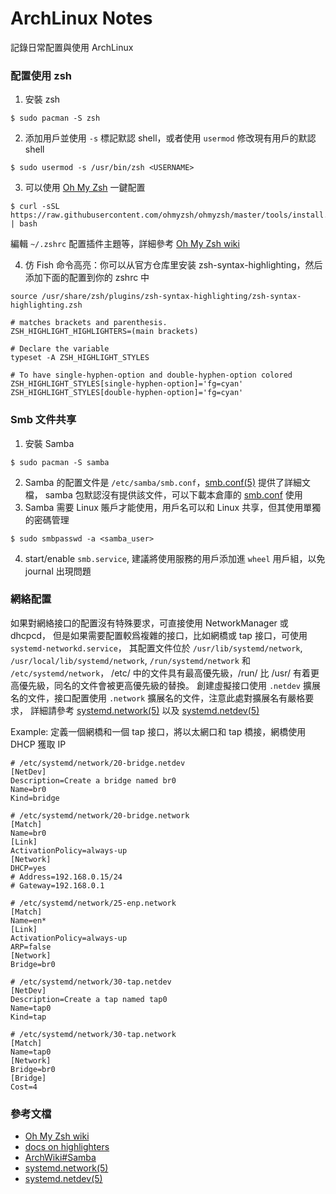 # ArchLinux Notes
記錄日常配置與使用 ArchLinux
### 配置使用 zsh
1. 安裝 zsh
```
$ sudo pacman -S zsh
```
2. 添加用戶並使用 `-s` 標記默認 shell，或者使用 `usermod` 修改現有用戶的默認 shell
```
$ sudo usermod -s /usr/bin/zsh <USERNAME>
```
3. 可以使用 [Oh My Zsh](https://github.com/ohmyzsh/ohmyzsh) 一鍵配置
```
$ curl -sSL https://raw.githubusercontent.com/ohmyzsh/ohmyzsh/master/tools/install.sh | bash
```
編輯 `~/.zshrc` 配置插件主題等，詳細參考 [Oh My Zsh wiki](https://github.com/ohmyzsh/ohmyzsh/wiki)

4. 仿 Fish 命令高亮：你可以从官方仓库里安装 zsh-syntax-highlighting，然后添加下面的配置到你的 zshrc 中
```
source /usr/share/zsh/plugins/zsh-syntax-highlighting/zsh-syntax-highlighting.zsh

# matches brackets and parenthesis.
ZSH_HIGHLIGHT_HIGHLIGHTERS=(main brackets)

# Declare the variable
typeset -A ZSH_HIGHLIGHT_STYLES

# To have single-hyphen-option and double-hyphen-option colored
ZSH_HIGHLIGHT_STYLES[single-hyphen-option]='fg=cyan'
ZSH_HIGHLIGHT_STYLES[double-hyphen-option]='fg=cyan'
```
### Smb 文件共享
1. 安裝 Samba
```
$ sudo pacman -S samba
```
2. Samba 的配置文件是 `/etc/samba/smb.conf`，[smb.conf(5)](https://man.archlinux.org/man/smb.conf.5) 提供了詳細文檔，
samba 包默認沒有提供該文件，可以下載本倉庫的 [smb.conf](smb.conf) 使用
3. Samba 需要 Linux 賬戶才能使用，用戶名可以和 Linux 共享，但其使用單獨的密碼管理
```
$ sudo smbpasswd -a <samba_user>
```
4. start/enable `smb.service`, 建議將使用服務的用戶添加進 `wheel` 用戶組，以免 journal 出現問題

### 網絡配置
如果對網絡接口的配置沒有特殊要求，可直接使用 NetworkManager 或 dhcpcd，
但是如果需要配置較爲複雜的接口，比如網橋或 tap 接口，可使用 `systemd-networkd.service`，
其配置文件位於 `/usr/lib/systemd/network`, `/usr/local/lib/systemd/network`, `/run/systemd/network` 和 `/etc/systemd/network`，
/etc/ 中的文件具有最高優先級，/run/ 比 /usr/ 有着更高優先級，同名的文件會被更高優先級的替換。
創建虛擬接口使用 `.netdev` 擴展名的文件，接口配置使用 `.network` 擴展名的文件，注意此處對擴展名有嚴格要求，
詳細請參考 [systemd.network(5)](https://man.archlinux.org/man/systemd.network.5.en) 以及 
[systemd.netdev(5)](https://man.archlinux.org/man/systemd.netdev.5.en)

Example: 定義一個網橋和一個 tap 接口，將以太網口和 tap 橋接，網橋使用 DHCP 獲取 IP
```
# /etc/systemd/network/20-bridge.netdev
[NetDev]
Description=Create a bridge named br0
Name=br0
Kind=bridge

# /etc/systemd/network/20-bridge.network
[Match]
Name=br0
[Link]
ActivationPolicy=always-up
[Network]
DHCP=yes
# Address=192.168.0.15/24
# Gateway=192.168.0.1

# /etc/systemd/network/25-enp.network
[Match]
Name=en*
[Link]
ActivationPolicy=always-up
ARP=false
[Network]
Bridge=br0

# /etc/systemd/network/30-tap.netdev
[NetDev]
Description=Create a tap named tap0
Name=tap0
Kind=tap

# /etc/systemd/network/30-tap.network
[Match]
Name=tap0
[Network]
Bridge=br0
[Bridge]
Cost=4
```




### 參考文檔
+ [Oh My Zsh wiki](https://github.com/ohmyzsh/ohmyzsh/wiki)
+ [docs on highlighters](https://github.com/zsh-users/zsh-syntax-highlighting/blob/master/docs/highlighters.md)
+ [ArchWiki#Samba](https://wiki.archlinux.org/title/Samba)
+ [systemd.network(5)](https://man.archlinux.org/man/systemd.network.5.en)
+ [systemd.netdev(5)](https://man.archlinux.org/man/systemd.netdev.5.en)
